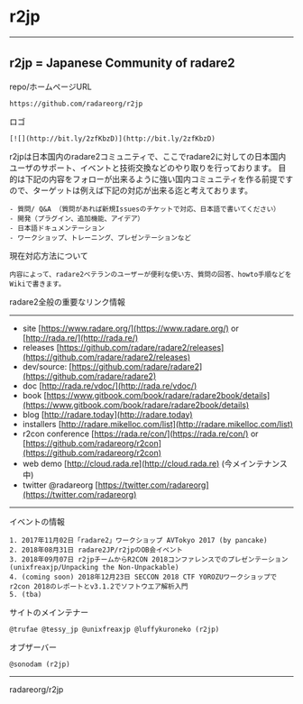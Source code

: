 # r2jp

---

## r2jp = Japanese Community of radare2　

repo/ホームページURL
```
https://github.com/radareorg/r2jp
```

ロゴ
```
[![](http://bit.ly/2zfKbzD)](http://bit.ly/2zfKbzD)
```

r2jpは日本国内のradare2コミュニティで、ここでradare2に対しての日本国内ユーザのサポート、イベントと技術交換などのやり取りを行っております。
目的は下記の内容をフォローが出来るように強い国内コミュニティを作る前提ですので、ターゲットは例えば下記の対応が出来る迄と考えております。
```
- 質問/ Q&A （質問があれば新規Issuesのチケットで対応、日本語で書いてください）
- 開発（プラグイン、追加機能、アイデア）
- 日本語ドキュメンテーション
- ワークショップ、トレーニング、プレゼンテーションなど
```

現在対応方法について
```
内容によって、radare2ベテランのユーザーが便利な使い方、質問の回答、howto手順などをWikiで書きます。
```

radare2全般の重要なリンク情報

---
- site [https://www.radare.org/](https://www.radare.org/) or [http://rada.re/](http://rada.re/)
- releases [https://github.com/radare/radare2/releases](https://github.com/radare/radare2/releases)
- dev/source: [https://github.com/radare/radare2](https://github.com/radare/radare2)
- doc [http://rada.re/vdoc/](http://rada.re/vdoc/)
- book [https://www.gitbook.com/book/radare/radare2book/details](https://www.gitbook.com/book/radare/radare2book/details)
- blog [http://radare.today](http://radare.today)
- installers [http://radare.mikelloc.com/list](http://radare.mikelloc.com/list)
- r2con conference [https://rada.re/con/](https://rada.re/con/) or [https://github.com/radareorg/r2con](https://github.com/radareorg/r2con)
- web demo [http://cloud.rada.re](http://cloud.rada.re) (今メインテナンス中)
- twitter @radareorg [https://twitter.com/radareorg](https://twitter.com/radareorg)
---
 
 イベントの情報
```
1. 2017年11月02日「radare2」ワークショップ AVTokyo 2017 (by pancake)
2. 2018年08月31日 radare2JP/r2jpのOB会イベント
3. 2018年09月07日 r2jpチームからR2CON 2018コンファレンスでのプレゼンテーション (unixfreaxjp/Unpacking the Non-Unpackable)
4. (coming soon) 2018年12月23日 SECCON 2018 CTF YOROZUワークショップでr2con 2018のレポートとv3.1.2でソフトウエア解析入門
5. (tba)
```
 
サイトのメインテナー
```
@trufae @tessy_jp @unixfreaxjp @luffykuroneko (r2jp)
```

オブザーバー
```
@sonodam (r2jp)
```
---

radareorg/r2jp

